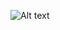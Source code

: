 
![Alt text](https://64.media.tumblr.com/d4c4c5435af9d629a74b45d4050b601b/b13e2bea9ad50c40-db/s500x750/ce295b07ce4d123727e19550a1e3d84e6a745f71.gifv")
